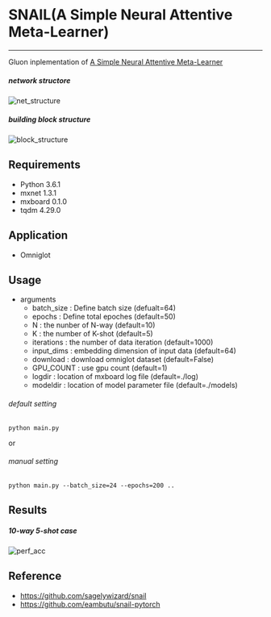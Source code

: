 <!---
  Licensed to the Apache Software Foundation (ASF) under one
  or more contributor license agreements.  See the NOTICE file
  distributed with this work for additional information
  regarding copyright ownership.  The ASF licenses this file
  to you under the Apache License, Version 2.0 (the
  "License"); you may not use this file except in compliance
  with the License.  You may obtain a copy of the License at

    http://www.apache.org/licenses/LICENSE-2.0

  Unless required by applicable law or agreed to in writing,
  software distributed under the License is distributed on an
  "AS IS" BASIS, WITHOUT WARRANTIES OR CONDITIONS OF ANY
  KIND, either express or implied.  See the License for the
  specific language governing permissions and limitations
  under the License.
--->

# SNAIL(A Simple Neural Attentive Meta-Learner)

---

Gluon inplementation of [A Simple Neural Attentive Meta-Learner](https://openreview.net/pdf?id=B1DmUzWAW)

##### network structore
![net_structure](https://github.com/dmlc/web-data/tree/master/mxnet/example/gluon/snail/net_structure.png)

##### building block structure
![block_structure](https://github.com/dmlc/web-data/tree/master/mxnet/example/gluon/snail/blocks.png)

## Requirements
- Python 3.6.1
- mxnet 1.3.1
- mxboard 0.1.0
- tqdm 4.29.0


## Application
-  Omniglot

## Usage

- arguments
  - batch_size : Define batch size (defualt=64)
  - epochs : Define total epoches (default=50)
  - N : the nunber of N-way (default=10)
  - K : the number of K-shot (default=5)
  - iterations : the number of data iteration (default=1000)
  - input_dims : embedding dimension of input data (default=64)
  - download : download omniglot dataset (default=False)
  - GPU_COUNT : use gpu count  (default=1)
  - logdir : location of mxboard log file (default=./log)
  - modeldir : location of model parameter file (default=./models)


###### default setting
```
python main.py
``` 
or

###### manual setting
```
python main.py --batch_size=24 --epochs=200 ..
```

## Results
##### 10-way 5-shot case
![perf_acc](https://github.com/dmlc/web-data/tree/master/mxnet/example/gluon/snail/perf_acc.png)


## Reference
- https://github.com/sagelywizard/snail
- https://github.com/eambutu/snail-pytorch

